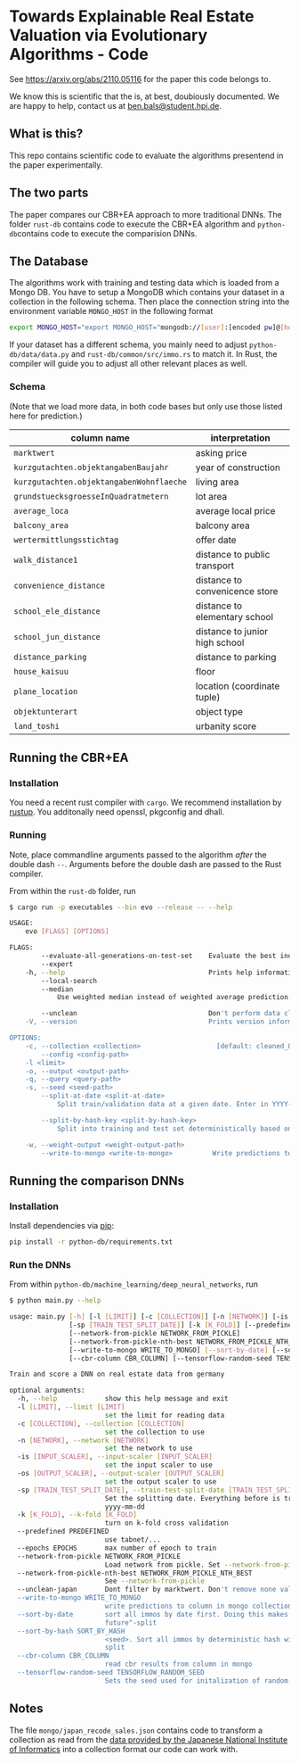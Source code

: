 # Towards Explainable Real Estate Valuation via Evolutionary Algorithms - Code

See https://arxiv.org/abs/2110.05116 for the paper this code belongs to.

We know this is scientific that the is, at best, doubiously documented. We are happy to help, contact us at [ben.bals@student.hpi.de](mailto:ben.bals@student.hpi.de).

## What is this?
This repo contains scientific code to evaluate the algorithms presentend in the paper experimentally.

## The two parts
The paper compares our CBR+EA approach to more traditional DNNs. The folder `rust-db` contains code to execute the CBR+EA algorithm and `python-db`contains code to execute the comparision DNNs.

## The Database
The algorithms work with training and testing data which is loaded from a Mongo DB. You have to setup a  MongoDB which contains your dataset in a collection in the following schema. Then place the connection string into the environment variable `MONGO_HOST` in the following format

```bash
export MONGO_HOST="export MONGO_HOST="mongodb://[user]:[encoded pw]@[hostname]:[port]/[database_name]"
```

If your  dataset  has a different schema, you mainly need to adjust `python-db/data/data.py` and `rust-db/common/src/immo.rs` to match it. In Rust, the compiler will guide you to adjust all other relevant places as well.


### Schema
(Note that we load more data, in both code bases but only use those listed here for prediction.)

| column name                              | interpretation                 |
|------------------------------------------|--------------------------------|
| `marktwert`                              | asking price                   |
| `kurzgutachten.objektangabenBaujahr`     | year of construction           |
| `kurzgutachten.objektangabenWohnflaeche` | living area                    |
| `grundstuecksgroesseInQuadratmetern`     | lot area                       |
| `average_loca`                           | average local price            |
| `balcony_area`                           | balcony area                   |
| `wertermittlungsstichtag`                | offer date                     |
| `walk_distance1`                         | distance to public transport   |
| `convenience_distance`                   | distance to convenicence store |
| `school_ele_distance`                    | distance to elementary school  |
| `school_jun_distance`                    | distance to junior high school |
| `distance_parking`                       | distance to parking            |
| `house_kaisuu`                           | floor                          |
| `plane_location`                         | location (coordinate tuple)    |
| `objektunterart`                         | object type                    |
| `land_toshi`                             | urbanity score                 |

## Running the CBR+EA

### Installation
You need a recent rust compiler with `cargo`. We recommend installation by [rustup](https://rustup.rs/). You additonally need openssl, pkgconfig and dhall.

### Running
Note, place commandline arguments passed to the algorithm *after* the double dash `--`. Arguments before the double dash are passed to the Rust compiler.

From within the `rust-db` folder, run
```bash
$ cargo run -p executables --bin evo --release -- --help

USAGE:
    evo [FLAGS] [OPTIONS]

FLAGS:
        --evaluate-all-generations-on-test-set    Evaluate the best individual of each generation the test set
        --expert
    -h, --help                                    Prints help information
        --local-search
        --median
            Use weighted median instead of weighted average prediction. Default: false

        --unclean                                 Don't perform data cleaning
    -V, --version                                 Prints version information

OPTIONS:
    -c, --collection <collection>                   [default: cleaned_80]
        --config <config-path>
    -l <limit>
    -o, --output <output-path>
    -q, --query <query-path>
    -s, --seed <seed-path>
        --split-at-date <split-at-date>
            Split train/validation data at a given date. Enter in YYYY-MM-DD format.

        --split-by-hash-key <split-by-hash-key>
            Split into training and test set deterministically based on hashing an object with following key

    -w, --weight-output <weight-output-path>
        --write-to-mongo <write-to-mongo>          Write predictions to mongodb. Argument: key to use in the database.
```

## Running the comparison DNNs
### Installation
Install dependencies via [pip](https://pypi.org/project/pip/):
``` sh
pip install -r python-db/requirements.txt
```

### Run the DNNs

From within `python-db/machine_learning/deep_neural_networks`, run
``` sh
$ python main.py --help

usage: main.py [-h] [-l [LIMIT]] [-c [COLLECTION]] [-n [NETWORK]] [-is [INPUT_SCALER]] [-os [OUTPUT_SCALER]]
               [-sp [TRAIN_TEST_SPLIT_DATE]] [-k [K_FOLD]] [--predefined PREDEFINED] [--epochs EPOCHS]
               [--network-from-pickle NETWORK_FROM_PICKLE]
               [--network-from-pickle-nth-best NETWORK_FROM_PICKLE_NTH_BEST] [--unclean-japan]
               [--write-to-mongo WRITE_TO_MONGO] [--sort-by-date] [--sort-by-hash SORT_BY_HASH]
               [--cbr-column CBR_COLUMN] [--tensorflow-random-seed TENSORFLOW_RANDOM_SEED]

Train and score a DNN on real estate data from germany

optional arguments:
  -h, --help            show this help message and exit
  -l [LIMIT], --limit [LIMIT]
                        set the limit for reading data
  -c [COLLECTION], --collection [COLLECTION]
                        set the collection to use
  -n [NETWORK], --network [NETWORK]
                        set the network to use
  -is [INPUT_SCALER], --input-scaler [INPUT_SCALER]
                        set the input scaler to use
  -os [OUTPUT_SCALER], --output-scaler [OUTPUT_SCALER]
                        set the output scaler to use
  -sp [TRAIN_TEST_SPLIT_DATE], --train-test-split-date [TRAIN_TEST_SPLIT_DATE]
                        Set the splitting date. Everything before is training-data, after is test data. Format:
                        yyyy-mm-dd
  -k [K_FOLD], --k-fold [K_FOLD]
                        turn on k-fold cross validation
  --predefined PREDEFINED
                        use tabnet/...
  --epochs EPOCHS       max number of epoch to train
  --network-from-pickle NETWORK_FROM_PICKLE
                        Load network from pickle. Set --network-from-pickle-nth-best to not use the best
  --network-from-pickle-nth-best NETWORK_FROM_PICKLE_NTH_BEST
                        See --network-from-pickle
  --unclean-japan       Dont filter by marktwert. Don't remove none values
  --write-to-mongo WRITE_TO_MONGO
                        write predictions to column in mongo collection
  --sort-by-date        sort all immos by date first. Doing this makes the train-val-split a "into-the-
                        future"-split
  --sort-by-hash SORT_BY_HASH
                        <seed>. Sort all immos by deterministic hash with seed. useful for comparable random
                        split
  --cbr-column CBR_COLUMN
                        read cbr results from column in mongo
  --tensorflow-random-seed TENSORFLOW_RANDOM_SEED
                        Sets the seed used for initalization of random weights
```

## Notes
The file `mongo/japan_recode_sales.json` contains code to transform a collection as read from the [data provided by the Japanese National Institute of Informatics](https://www.nii.ac.jp/dsc/idr/en/lifull/) into a collection format our code can work with.
